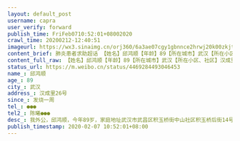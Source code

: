 ```yaml
---
layout: default_post
username: capra
user_verify: forward
publish_time: FriFeb0710:52:01+08002020
crawl_time: 20200212-12:40:51
imageurl: https://wx3.sinaimg.cn/orj360/6a3ae07cgy1gbnnce2hrwj20k00zkjt3.jpg,https://wx4.sinaimg.cn/orj360/6a3ae07cgy1gbnncel67tj21hc0qo42p.jpg,https://wx4.sinaimg.cn/orj360/6a3ae07cgy1gbnncfh52kj21400u078i.jpg,https://wx1.sinaimg.cn/orj360/6a3ae07cgy1gbnncg0kgdj20u0140djh.jpg
content_brief: 肺炎患者求助超话 【姓名】邱鸿顺【年龄】89【所在城市】武汉【所在小区、社区】汉成里26号【患病时间】发烧一周【联系方式】●●●【其他紧急联系人】陈曦 ●●●【病情描述】 我外公，邱鸿顺，今年89岁，家庭地址:武汉市武昌区积玉桥街中山社区积玉桥后街14号1栋8单元。2月4日 ...全文
content_full_raw: 【姓名】邱鸿顺【年龄】89【所在城市】武汉【所在小区、社区】汉成里26号【患病时间】发烧一周【联系方式】●●●【其他紧急联系人】陈曦●●●【病情描述】我外公，邱鸿顺，今年89岁，家庭地址:武汉市武昌区积玉桥街中山社区积玉桥后街14号1栋8单元。2月4日开始发烧38.5℃，吃了退烧药后退了一点点。第二天(2月5日)早上量38.5℃，咳嗽了5天，呼吸困难，呼吸音很重，去武昌区积玉桥街卫生服务中心拍了胸片，结果是&quot;双肺感染性病变”。2月5日14时积玉桥街卫生服务中心转诊去湖北省人民医院做了核酸检测，做完所有检查已到晚上8时，没有车辆能接送（我家有一辆私家车，因我老公身为武汉建工集团员工，大年三十早上九时接到公司电话后就驾驶私家车奔赴蔡甸区火神山医院突击建设，至今未归）我小姨用轮椅将我外公从省人民医院一路推了2个小时才回积玉桥的家。今天(2月6日)早上去人民医院取得核酸检测结果是:阳性，第一时间已经上报到社区，社区只能上报街道等消息，别无他法。今天（2月6日）14时积玉桥街卫生服务中心电话通知我们可以去省人民医院住院治疗，并开具转诊单，派车送人到医院。但是我们到省人民医院后，医院无理由拒收，我外公从14时起就在医院大楼外的送诊敞篷皮卡车的车厢上坐等消息，抱着求生的欲望在凛冽寒风的雨中苦苦等待了3小时。外公有基础疾病，心脏病，糖尿病，原来腿还出过车祸，行动非常不方便。外公所居住的地方是武昌区的老城区，散居型，活动空间都是敞开型的，卫生间是公共厕所，附近有60多户，常住人口300余人共用（不含流动人口），传染传播性很大、很广，如果在家里隔离，隐患极大，传播极广。网上能填的表我都填了，能打的电话都打了，为了对社会负责，对隔壁左右邻居负责，请大家帮帮忙，转发一下。
status_url: https://m.weibo.cn/status/4469284493046453
name_: 邱鸿顺
age_: 89
city_: 武汉
address_: 汉成里26号
since_: 发烧一周
tel_: ●●●
tel2_: 陈曦●●●
desc_: 我外公，邱鸿顺，今年89岁，家庭地址武汉市武昌区积玉桥街中山社区积玉桥后街14号1栋8单元。2月4日开始发烧38.5℃，吃了退烧药后退了一点点。第二天(2月5日)早上量38.5℃，咳嗽了5天，呼吸困难，呼吸音很重，去武昌区积玉桥街卫生服务中心拍了胸片，结果是&quot;双肺感染性病变”。2月5日14时积玉桥街卫生服务中心转诊去湖北省人民医院做了核酸检测，做完所有检查已到晚上8时，没有车辆能接送（我家有一辆私家车，因我老公身为武汉建工集团员工，大年三十早上九时接到公司电话后就驾驶私家车奔赴蔡甸区火神山医院突击建设，至今未归）我小姨用轮椅将我外公从省人民医院一路推了2个小时才回积玉桥的家。今天(2月6日)早上去人民医院取得核酸检测结果是阳性，第一时间已经上报到社区，社区只能上报街道等消息，别无他法。今天（2月6日）14时积玉桥街卫生服务中心电话通知我们可以去省人民医院住院治疗，并开具转诊单，派车送人到医院。但是我们到省人民医院后，医院无理由拒收，我外公从14时起就在医院大楼外的送诊敞篷皮卡车的车厢上坐等消息，抱着求生的欲望在凛冽寒风的雨中苦苦等待了3小时。外公有基础疾病，心脏病，糖尿病，原来腿还出过车祸，行动非常不方便。外公所居住的地方是武昌区的老城区，散居型，活动空间都是敞开型的，卫生间是公共厕所，附近有60多户，常住人口300余人共用（不含流动人口），传染传播性很大、很广，如果在家里隔离，隐患极大，传播极广。网上能填的表我都填了，能打的电话都打了，为了对社会负责，对隔壁左右邻居负责，请大家帮帮忙，转发一下。
publish_timestamp: 2020-02-07 10:52:01+08:00
---
```

